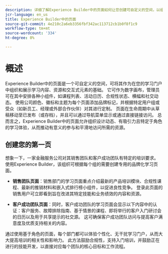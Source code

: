 ```yaml
---
description: 详细了解Experience Builder中的页面如何让您创建可自定义的空间，以组织和展示学习内容、资源和交互式元素。
jcr-language: en_us
title: Experience Builder中的页面
source-git-commit: 4e210c2a6eb3356fbf342ac113712cb1b0f8f1c9
workflow-type: tm+mt
source-wordcount: '334'
ht-degree: 0%

---
```



# 概述

Experience Builder中的页面是一个可自定义的空间，可将其作为在您的学习门户中组织和展示学习内容、资源和交互式元素的基础。 它可作为数字画布，管理员可在其中安排各种小组件，如课程列表、活动日历、合规性状态、横幅和社交动态。
使用公司颜色、徽标和主题为每个页面添加品牌标记，并根据特定用户组或受众（如新员工、经理或外部合作伙伴）对其进行定制。 页面在生命周期中从草稿移动至已发布（或存档），并且可以通过导航菜单显示或通过直接链接访问。 总而言之，Experience Builder中的页面允许组织设计动态、有吸引力且特定于角色的学习体验，从而推动有意义的参与和平滑地访问所需的资源。

## 创建您的第一页

想象一下，一家金融服务公司对其销售团队和客户成功团队有特定的培训要求。 使用Experience Builder，该组织可根据每个组的需要创建专用的品牌化学习页面。

* **销售团队页面**：销售部门的学习页面重点介绍最新的产品培训模块、合规性课程、最新的推销材料和嵌入式排行榜小组件，以促进良性竞争。 登录此页面的销售用户可立即看到旨在改进其特定技能和业务绩效的内容和资源。

* **客户成功团队页面**：同时，客户成功团队的学习页面会显示以下内容中的认证：客户服务、故障排除指南、基于情景的课程、即将举行的客户入门研讨会的日历以及用于共享提示的社交源。 这可确保客户成功团队访问与提高客户满意度及优质支持相关的内容。

通过使用基于角色的页面，每个部门都可以体验个性化、无干扰学习门户，从而大大提高培训的相关性和影响力。 此方法鼓励合规性，支持入门培训，并鼓励正在进行的技能开发，以直接对应每个团队的核心目标和工作流程。
